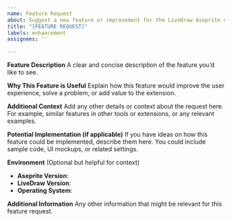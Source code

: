 ```yaml
---
name: Feature Request
about: Suggest a new feature or improvement for the LiveDraw Aseprite extension
title: "[FEATURE REQUEST]"
labels: enhancement
assignees: ''

---
```


**Feature Description**
A clear and concise description of the feature you’d like to see.

**Why This Feature is Useful**
Explain how this feature would improve the user experience, solve a problem, or add value to the extension.

**Additional Context**
Add any other details or context about the request here. For example, similar features in other tools or extensions, or any relevant examples.

**Potential Implementation (if applicable)**
If you have ideas on how this feature could be implemented, describe them here. You could include sample code, UI mockups, or related settings.

**Environment**
(Optional but helpful for context)
- **Aseprite Version**:
- **LiveDraw Version**:
- **Operating System**:

**Additional Information**
Any other information that might be relevant for this feature request.
